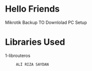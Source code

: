 # Hello Friends
Mikrotik Backup TO Downlolad PC Setup


# Libraries Used
1-librouteros 

         ALİ RIZA SAYDAN
